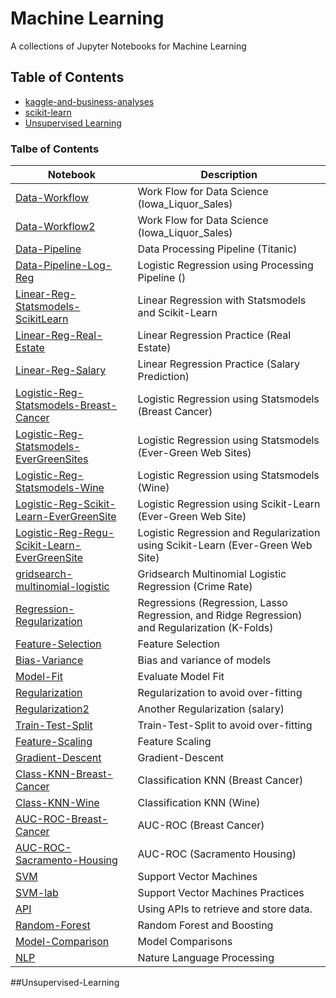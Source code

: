 # Machine Learning
A collections of Jupyter Notebooks for Machine Learning

## Table of Contents

* [kaggle-and-business-analyses](#kaggle-and-business-analyses)
* [scikit-learn](#scikit-learn)
* [Unsupervised Learning](#Unsupervised-Learning)


### Talbe of Contents ###
|Notebook|Description|
|--------------|-----------------------------------|
|[Data-Workflow](./Data-Workflow.ipynb)| Work Flow for Data Science (Iowa_Liquor_Sales) |
|[Data-Workflow2](./Data-Workflow2.ipynb)| Work Flow for Data Science (Iowa_Liquor_Sales) |
|[Data-Pipeline](./Data-Pipeline.ipynb)|Data Processing Pipeline (Titanic)|
|[Data-Pipeline-Log-Reg](./Data-Pipeline-Log-Reg.ipynb)|Logistic Regression using Processing Pipeline ()|
|[Linear-Reg-Statsmodels-ScikitLearn](./Linear-Reg-Statsmodels-ScikitLearn.ipynb) | Linear Regression with Statsmodels and Scikit-Learn |
|[Linear-Reg-Real-Estate](./Linear-Reg-Real-Estate.ipynb) | Linear Regression Practice (Real Estate) |
|[Linear-Reg-Salary](./Linear-Reg-Salary.ipynb) | Linear Regression Practice (Salary Prediction) |
|[Logistic-Reg-Statsmodels-Breast-Cancer](./Logistic-Reg-Statsmodels-Breast-Cancer.ipynb)|Logistic Regression using Statsmodels (Breast Cancer)|
|[Logistic-Reg-Statsmodels-EverGreenSites](./Logistic-Reg-Statsmodels-EverGreenSites.ipynb)|Logistic Regression using Statsmodels (Ever-Green Web Sites)|
|[Logistic-Reg-Statsmodels-Wine](./Logistic-Reg-Statsmodels-Wine.ipynb)|Logistic Regression using Statsmodels (Wine)|
|[Logistic-Reg-Scikit-Learn-EverGreenSite](./Logistic-Reg-Scikit-Learn-EverGreenSite.ipynb)|Logistic Regression using Scikit-Learn (Ever-Green Web Site)|
|[Logistic-Reg-Regu-Scikit-Learn-EverGreenSite](./Logistic-Reg-Regu-Scikit-Learn-EverGreenSite.ipynb)|Logistic Regression and Regularization using Scikit-Learn (Ever-Green Web Site)|
|[gridsearch-multinomial-logistic](./gridsearch-multinomial-logistic.ipynb)|Gridsearch Multinomial Logistic Regression (Crime Rate)|
|[Regression-Regularization](./Regression-Regularization.ipynb)| Regressions (Regression, Lasso Regression, and Ridge Regression) and Regularization (K-Folds)|
|[Feature-Selection](./Feature-Selection.ipynb)|Feature Selection|
|[Bias-Variance](./Bias-Variance.ipynb) | Bias and variance of models |
|[Model-Fit](./Model-Fit.ipynb) | Evaluate Model Fit |
|[Regularization](./Regularization.ipynb) | Regularization to avoid over-fitting |
|[Regularization2](./Regularization2.ipynb) | Another Regularization (salary) |
|[Train-Test-Split](./Train-Test-Split.ipynb)| Train-Test-Split to avoid over-fitting |
|[Feature-Scaling](./Feature-Scaling.ipynb)| Feature Scaling |
|[Gradient-Descent](./Gradient-Descent.ipynb)|Gradient-Descent|
|[Class-KNN-Breast-Cancer](./Class-KNN-Breast-Cancer.ipynb) | Classification KNN (Breast Cancer) |
|[Class-KNN-Wine](./Class-KNN-Wine.ipynb) | Classification KNN (Wine) |
|[AUC-ROC-Breast-Cancer](./AUC-ROC-Breast-Cancer.ipynb)|AUC-ROC (Breast Cancer)|
|[AUC-ROC-Sacramento-Housing](./AUC-ROC-Sacramento-Housing.ipynb)|AUC-ROC (Sacramento Housing)|
|[SVM](./SVM.ipynb)|Support Vector Machines|
|[SVM-lab](./SVM-lab.ipynb)|Support Vector Machines Practices|
|[API](./API.ipynb)|Using APIs to retrieve and store data.|
|[Random-Forest](./Random-Forest.ipynb)|Random Forest and Boosting|
|[Model-Comparison](./Model-Comparison.ipynb)| Model Comparisons|
|[NLP](./nlp.ipynb)|Nature Language Processing|

##Unsupervised-Learning
